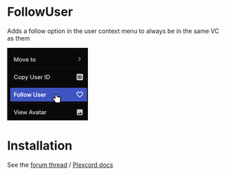 # FollowUser

Adds a follow option in the user context menu to always be in the same VC as them

![Screenshot](./screenshot.png)

# Installation

See the [forum thread](https://discord.com/channels/1015060230222131221/1257038407503446176/1257038407503446176) / [Plexcord docs](https://docs.plexcord.club/docs/installing/custom-plugins)
